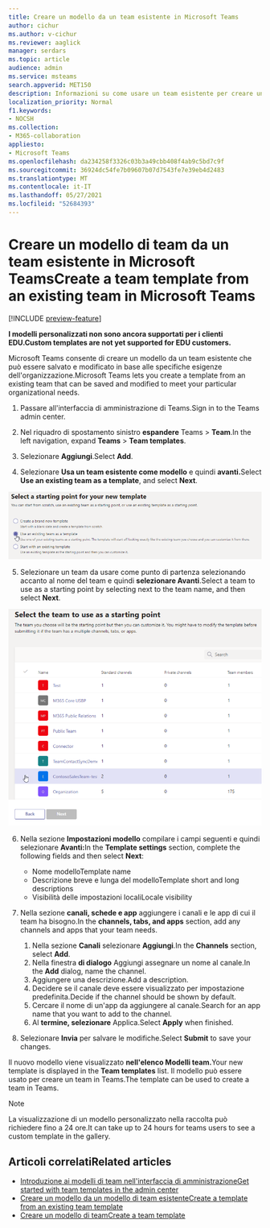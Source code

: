 ```yaml
---
title: Creare un modello da un team esistente in Microsoft Teams
author: cichur
ms.author: v-cichur
ms.reviewer: aaglick
manager: serdars
ms.topic: article
audience: admin
ms.service: msteams
search.appverid: MET150
description: Informazioni su come usare un team esistente per creare un nuovo modello in Microsoft Teams.
localization_priority: Normal
f1.keywords:
- NOCSH
ms.collection:
- M365-collaboration
appliesto:
- Microsoft Teams
ms.openlocfilehash: da234258f3326c03b3a49cbb408f4ab9c5bd7c9f
ms.sourcegitcommit: 36924dc54fe7b09607b07d7543fe7e39eb4d2483
ms.translationtype: MT
ms.contentlocale: it-IT
ms.lasthandoff: 05/27/2021
ms.locfileid: "52684393"
---
```

# <a name="create-a-team-template-from-an-existing-team-in-microsoft-teams"></a><span data-ttu-id="e9ce2-103">Creare un modello di team da un team esistente in Microsoft Teams</span><span class="sxs-lookup"><span data-stu-id="e9ce2-103">Create a team template from an existing team in Microsoft Teams</span></span>

[!INCLUDE [preview-feature](includes/preview-feature.md)]

<span data-ttu-id="e9ce2-104">**I modelli personalizzati non sono ancora supportati per i clienti EDU.**</span><span class="sxs-lookup"><span data-stu-id="e9ce2-104">**Custom templates are not yet supported for EDU customers.**</span></span>

<span data-ttu-id="e9ce2-105">Microsoft Teams consente di creare un modello da un team esistente che può essere salvato e modificato in base alle specifiche esigenze dell'organizzazione.</span><span class="sxs-lookup"><span data-stu-id="e9ce2-105">Microsoft Teams lets you create a template from an existing team that can be saved and modified to meet your particular organizational needs.</span></span>

1. <span data-ttu-id="e9ce2-106">Passare all'interfaccia di amministrazione di Teams.</span><span class="sxs-lookup"><span data-stu-id="e9ce2-106">Sign in to the Teams admin center.</span></span>

2. <span data-ttu-id="e9ce2-107">Nel riquadro di spostamento sinistro **espandere** Teams  >  **Team**.</span><span class="sxs-lookup"><span data-stu-id="e9ce2-107">In the left navigation, expand **Teams** > **Team templates**.</span></span>

3. <span data-ttu-id="e9ce2-108">Selezionare **Aggiungi**.</span><span class="sxs-lookup"><span data-stu-id="e9ce2-108">Select **Add**.</span></span>

4. <span data-ttu-id="e9ce2-109">Selezionare **Usa un team esistente come modello** e quindi **avanti.**</span><span class="sxs-lookup"><span data-stu-id="e9ce2-109">Select **Use an existing team as a template**, and select **Next**.</span></span>

 ![Immagine della schermata del punto di partenza dei modelli di team con l'opzione Usa un team esistente come modello evidenziata.](media/team-existing-team-as-template.png)

5. <span data-ttu-id="e9ce2-111">Selezionare un team da usare come punto di partenza selezionando accanto al nome del team e quindi **selezionare Avanti**.</span><span class="sxs-lookup"><span data-stu-id="e9ce2-111">Select a team to use as a starting point by selecting next to the team name, and then select **Next**.</span></span>

![Immagine dell'elenco di team con un team evidenziato.](media/team-existing-team-selection.png)

6. <span data-ttu-id="e9ce2-113">Nella sezione **Impostazioni modello** compilare i campi seguenti e quindi selezionare **Avanti:**</span><span class="sxs-lookup"><span data-stu-id="e9ce2-113">In the **Template settings** section, complete the following fields and then select **Next**:</span></span>
    - <span data-ttu-id="e9ce2-114">Nome modello</span><span class="sxs-lookup"><span data-stu-id="e9ce2-114">Template name</span></span>
    - <span data-ttu-id="e9ce2-115">Descrizione breve e lunga del modello</span><span class="sxs-lookup"><span data-stu-id="e9ce2-115">Template short and long descriptions</span></span>
    - <span data-ttu-id="e9ce2-116">Visibilità delle impostazioni locali</span><span class="sxs-lookup"><span data-stu-id="e9ce2-116">Locale visibility</span></span>  
  
7. <span data-ttu-id="e9ce2-117">Nella sezione **canali, schede e app** aggiungere i canali e le app di cui il team ha bisogno.</span><span class="sxs-lookup"><span data-stu-id="e9ce2-117">In the **channels, tabs, and apps** section, add any channels and apps that your team needs.</span></span>

    1. <span data-ttu-id="e9ce2-118">Nella sezione **Canali** selezionare **Aggiungi**.</span><span class="sxs-lookup"><span data-stu-id="e9ce2-118">In the **Channels** section, select **Add**.</span></span>
    2. <span data-ttu-id="e9ce2-119">Nella finestra **di dialogo** Aggiungi assegnare un nome al canale.</span><span class="sxs-lookup"><span data-stu-id="e9ce2-119">In the **Add** dialog, name the channel.</span></span>
    3. <span data-ttu-id="e9ce2-120">Aggiungere una descrizione.</span><span class="sxs-lookup"><span data-stu-id="e9ce2-120">Add a description.</span></span>
    4. <span data-ttu-id="e9ce2-121">Decidere se il canale deve essere visualizzato per impostazione predefinita.</span><span class="sxs-lookup"><span data-stu-id="e9ce2-121">Decide if the channel should be shown by default.</span></span>
    5. <span data-ttu-id="e9ce2-122">Cercare il nome di un'app da aggiungere al canale.</span><span class="sxs-lookup"><span data-stu-id="e9ce2-122">Search for an app name that you want to add to the channel.</span></span>
    6. <span data-ttu-id="e9ce2-123">Al **termine, selezionare** Applica.</span><span class="sxs-lookup"><span data-stu-id="e9ce2-123">Select **Apply** when finished.</span></span>

8. <span data-ttu-id="e9ce2-124">Selezionare **Invia** per salvare le modifiche.</span><span class="sxs-lookup"><span data-stu-id="e9ce2-124">Select **Submit** to save your changes.</span></span>

<span data-ttu-id="e9ce2-125">Il nuovo modello viene visualizzato **nell'elenco Modelli team.**</span><span class="sxs-lookup"><span data-stu-id="e9ce2-125">Your new template is displayed in the **Team templates** list.</span></span> <span data-ttu-id="e9ce2-126">Il modello può essere usato per creare un team in Teams.</span><span class="sxs-lookup"><span data-stu-id="e9ce2-126">The template can be used to create a team in Teams.</span></span>

> [!Note]
> <span data-ttu-id="e9ce2-127">La visualizzazione di un modello personalizzato nella raccolta può richiedere fino a 24 ore.</span><span class="sxs-lookup"><span data-stu-id="e9ce2-127">It can take up to 24 hours for teams users to see a custom template in the gallery.</span></span>

## <a name="related-articles"></a><span data-ttu-id="e9ce2-128">Articoli correlati</span><span class="sxs-lookup"><span data-stu-id="e9ce2-128">Related articles</span></span>

- [<span data-ttu-id="e9ce2-129">Introduzione ai modelli di team nell'interfaccia di amministrazione</span><span class="sxs-lookup"><span data-stu-id="e9ce2-129">Get started with team templates in the admin center</span></span>](get-started-with-teams-templates-in-the-admin-console.md)
- [<span data-ttu-id="e9ce2-130">Creare un modello da un modello di team esistente</span><span class="sxs-lookup"><span data-stu-id="e9ce2-130">Create a template from an existing team template</span></span>](create-template-from-existing-template.md)
- [<span data-ttu-id="e9ce2-131">Creare un modello di team</span><span class="sxs-lookup"><span data-stu-id="e9ce2-131">Create a team template</span></span>](create-a-team-template.md)
